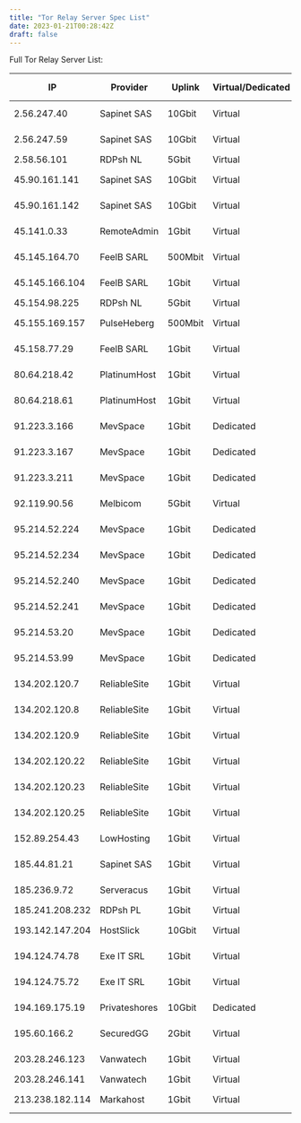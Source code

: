 ```yaml
---
title: "Tor Relay Server Spec List"
date: 2023-01-21T00:28:42Z
draft: false
---
```


Full Tor Relay Server List:

| IP              | Provider      | Uplink  | Virtual/Dedicated | Non-Exit/Exit |
| --------------- | ------------- | ------- | ----------------- | ------------- |
| 2.56.247.40     | Sapinet SAS   | 10Gbit  | Virtual           | Non-Exit      |
| 2.56.247.59     | Sapinet SAS   | 10Gbit  | Virtual           | Non-Exit      |
| 2.58.56.101     | RDPsh NL      | 5Gbit   | Virtual           | Exit          |
| 45.90.161.141   | Sapinet SAS   | 10Gbit  | Virtual           | Non-Exit      |
| 45.90.161.142   | Sapinet SAS   | 10Gbit  | Virtual           | Non-Exit      |
| 45.141.0.33     | RemoteAdmin   | 1Gbit   | Virtual           | Non-Exit      |
| 45.145.164.70   | FeelB SARL    | 500Mbit | Virtual           | Non-Exit      |
| 45.145.166.104  | FeelB SARL    | 1Gbit   | Virtual           | Non-Exit      |
| 45.154.98.225   | RDPsh NL      | 5Gbit   | Virtual           | Exit          |
| 45.155.169.157  | PulseHeberg   | 500Mbit | Virtual           | Non-Exit      |
| 45.158.77.29    | FeelB SARL    | 1Gbit   | Virtual           | Non-Exit      |
| 80.64.218.42    | PlatinumHost  | 1Gbit   | Virtual           | Non-Exit      |
| 80.64.218.61    | PlatinumHost  | 1Gbit   | Virtual           | Non-Exit      |
| 91.223.3.166    | MevSpace      | 1Gbit   | Dedicated         | Non-Exit      |
| 91.223.3.167    | MevSpace      | 1Gbit   | Dedicated         | Non-Exit      |
| 91.223.3.211    | MevSpace      | 1Gbit   | Dedicated         | Non-Exit      |
| 92.119.90.56    | Melbicom      | 5Gbit   | Virtual           | Non-Exit      |
| 95.214.52.224   | MevSpace      | 1Gbit   | Dedicated         | Non-Exit      |
| 95.214.52.234   | MevSpace      | 1Gbit   | Dedicated         | Non-Exit      |
| 95.214.52.240   | MevSpace      | 1Gbit   | Dedicated         | Non-Exit      |
| 95.214.52.241   | MevSpace      | 1Gbit   | Dedicated         | Non-Exit      |
| 95.214.53.20    | MevSpace      | 1Gbit   | Dedicated         | Non-Exit      |
| 95.214.53.99    | MevSpace      | 1Gbit   | Dedicated         | Non-Exit      |
| 134.202.120.7   | ReliableSite  | 1Gbit   | Virtual           | Non-Exit      |
| 134.202.120.8   | ReliableSite  | 1Gbit   | Virtual           | Non-Exit      |
| 134.202.120.9   | ReliableSite  | 1Gbit   | Virtual           | Non-Exit      |
| 134.202.120.22  | ReliableSite  | 1Gbit   | Virtual           | Non-Exit      |
| 134.202.120.23  | ReliableSite  | 1Gbit   | Virtual           | Non-Exit      |
| 134.202.120.25  | ReliableSite  | 1Gbit   | Virtual           | Non-Exit      |
| 152.89.254.43   | LowHosting    | 1Gbit   | Virtual           | Non-Exit      |
| 185.44.81.21    | Sapinet SAS   | 1Gbit   | Virtual           | Non-Exit      |
| 185.236.9.72    | Serveracus    | 1Gbit   | Virtual           | Non-Exit      |
| 185.241.208.232 | RDPsh PL      | 1Gbit   | Virtual           | Exit          |
| 193.142.147.204 | HostSlick     | 10Gbit  | Virtual           | Non-Exit      |
| 194.124.74.78   | Exe IT SRL    | 1Gbit   | Virtual           | Non-Exit      |
| 194.124.75.72   | Exe IT SRL    | 1Gbit   | Virtual           | Non-Exit      |
| 194.169.175.19  | Privateshores | 10Gbit  | Dedicated         | Non-Exit      |
| 195.60.166.2    | SecuredGG     | 2Gbit   | Virtual           | Non-Exit      |
| 203.28.246.123  | Vanwatech     | 1Gbit   | Virtual           | Non-Exit      |
| 203.28.246.141  | Vanwatech     | 1Gbit   | Virtual           | Exit          |
| 213.238.182.114 | Markahost     | 1Gbit   | Virtual           | Non-Exit      |

